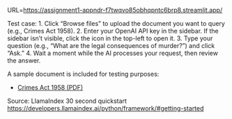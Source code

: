 URL=https://assignment1-appndr-f7twqvo85obhqpntc6brp8.streamlit.app/

Test case:
    1. Click “Browse files” to upload the document you want to query (e.g., Crimes Act 1958). 
    2. Enter your OpenAI API key in the sidebar. If the sidebar isn’t visible, click the icon in the top-left to open it. 
    3. Type your question (e.g., “What are the legal consequences of murder?”) and click “Ask.” 
    4. Wait a moment while the AI processes your request, then review the answer.

A sample document is included for testing purposes:
- [Crimes Act 1958 (PDF)](test_files/Crimes_Act_1958.pdf)

Source: LlamaIndex 30 second quickstart
        https://developers.llamaindex.ai/python/framework/#getting-started